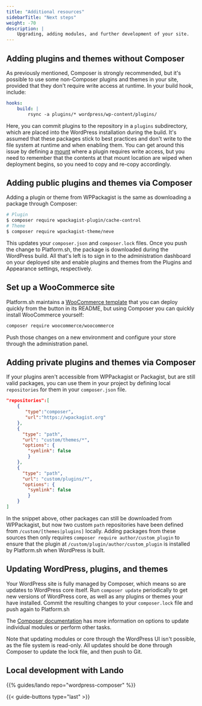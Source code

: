 ```yaml
---
title: "Additional resources"
sidebarTitle: "Next steps"
weight: -70
description: |
    Upgrading, adding modules, and further development of your site.
---
```


## Adding plugins and themes without Composer

As previously mentioned, Composer is strongly recommended,
but it's possible to use some non-Composer plugins and themes in your site,
provided that they don't require write access at runtime.
In your build hook, include:

```yaml
hooks:
    build: |
        rsync -a plugins/* wordpress/wp-content/plugins/
```

Here, you can commit plugins to the repository in a `plugins` subdirectory,
which are placed into the WordPress installation during the build.
It's assumed that these packages stick to best practices and don't write to the file system at runtime and when enabling them.
You can get around this issue by defining a [mount](../../../create-apps/app-reference.md#mounts) where a plugin requires write access,
but you need to remember that the contents at that mount location are wiped when deployment begins,
so you need to copy and re-copy accordingly.

## Adding public plugins and themes via Composer

Adding a plugin or theme from WPPackagist is the same as downloading a package through Composer:

```bash
# Plugin
$ composer require wpackagist-plugin/cache-control
# Theme
$ composer require wpackagist-theme/neve
```

This updates your `composer.json` and `composer.lock` files.
Once you push the change to Platform.sh, the package is downloaded during the WordPress build.
All that's left is to sign in to the administration dashboard on your deployed site
and enable plugins and themes from the Plugins and Appearance settings, respectively. 

## Set up a WooCommerce site

Platform.sh maintains a [WooCommerce template](https://github.com/platformsh-templates/wordpress-woocommerce)
that you can deploy quickly from the button in its README,
but using Composer you can quickly install WooCommerce yourself:

```bash
composer require woocommerce/woocommerce
```

Push those changes on a new environment and configure your store through the administration panel.

## Adding private plugins and themes via Composer

If your plugins aren't accessible from WPPackagist or Packagist, but are still valid packages,
you can use them in your project by defining local `repositories` for them in your `composer.json` file. 

```json
"repositories":[
    {
       "type":"composer",
       "url":"https://wpackagist.org"
    },
    {
      "type": "path",
      "url": "custom/themes/*",
      "options": {
        "symlink": false
        }
    },
    {
      "type": "path",
      "url": "custom/plugins/*",
      "options": {
        "symlink": false
        }
    }
]
```

In the snippet above, other packages can still be downloaded from WPPackagist,
but now two custom `path` repositories have been defined from `/custom/[themes|plugins]` locally.
Adding packages from these sources then only requires `composer require author/custom_plugin`
to ensure that the plugin at `/custom/plugin/author/custom_plugin` is installed by Platform.sh when WordPress is built. 

## Updating WordPress, plugins, and themes

Your WordPress site is fully managed by Composer,
which means so are updates to WordPress core itself.
Run `composer update` periodically to get new versions of WordPress core, as well as any plugins or themes your have installed.
Commit the resulting changes to your `composer.lock` file and push again to Platform.sh 

The [Composer documentation](https://getcomposer.org/doc/) has more information on options to update individual modules or perform other tasks.

Note that updating modules or core through the WordPress UI isn't possible, as the file system is read-only.
All updates should be done through Composer to update the lock file, and then push to Git.

## Local development with Lando

{{% guides/lando repo="wordpress-composer" %}}

{{< guide-buttons type="last" >}}